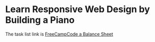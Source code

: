 # Learn Responsive Web Design by Building a Piano

The task list link is [FreeCampCode a Balance Sheet](https://www.freecodecamp.org/learn/2022/responsive-web-design/learn-css-transforms-by-building-a-penguin/step-1)
